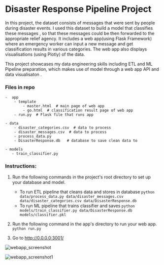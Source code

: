 # Disaster Response Pipeline Project

In this project, the dataset consists of messages that were sent by people during disaster events. I used this dataset to build a model that classifies these messages , so that these messages could be then forwarded to the appropriate relief agency.
It includes a web app(using Flask Framework) where an emergency worker can input a new message and get classification results in various categories. The web app also displays visualisations (using Plotly) of the data.

This project showcases my data engineering skills including ETL and ML Pipeline preparation, which makes use of model through a web app API and data visualisaton .

### Files in repo
    -  app
        - template
            - master.html  # main page of web app
            - go.html  # classification result page of web app
        - run.py  # Flask file that runs app

    - data
        - disaster_categories.csv  # data to process
        - disaster_messages.csv  # data to process
        - process_data.py
        - DisasterResponse.db   # database to save clean data to

    - models
       - train_classifier.py


### Instructions:
1. Run the following commands in the project's root directory to set up your database and model.

    - To run ETL pipeline that cleans data and stores in database
        `python data/process_data.py data/disaster_messages.csv data/disaster_categories.csv data/DisasterResponse.db` 
    - To run ML pipeline that trains classifier and saves
        `python models/train_classifier.py data/DisasterResponse.db models/classifier.pkl`

2. Run the following command in the app's directory to run your web app.
    `python run.py`

3. Go to http://0.0.0.0:3001/

![webapp_screenshot](https://user-images.githubusercontent.com/16004232/53821796-73155b80-3f94-11e9-9149-7b8b1812c9b1.JPG)

![webapp_screenshot1](https://user-images.githubusercontent.com/16004232/53821813-7f99b400-3f94-11e9-87ec-54368c69ca45.JPG)


